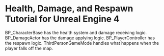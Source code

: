 # Health, Damage, and Respawn Tutorial for Unreal Engine 4

BP_CharacterBase has the health system and damage receiving logic.
BP_DamageActor has the damage applying logic.
BP_PlayerController has the respawn logic.
ThirdPersonGameMode handles what happens when the player falls off the map.
